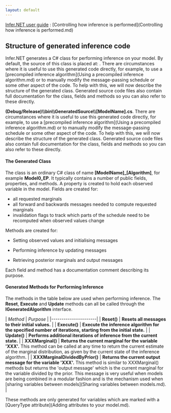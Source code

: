 ```yaml
---
layout: default 
--- 
```

[Infer.NET user guide](index.md) : [Controlling how inference is performed](Controlling how inference is performed.md) 

## Structure of generated inference code

Infer.NET generates a C# class for performing inference on your model. By default, the source of this class is placed at: . There are circumstances where it is useful to use this generated code directly, for example, to use a [precompiled inference algorithm](Using a precompiled inference algorithm.md) or to manually modify the message-passing schedule or some other aspect of the code. To help with this, we will now describe the structure of the generated class. Generated source code files also contain full documentation for the class, fields and methods so you can also refer to these directly.

**(Debug/Release)\\\bin\\\GeneratedSource\\\\[ModelName\].cs**. There are circumstances where it is useful to use this generated code directly, for example, to use a [precompiled inference algorithm](Using a precompiled inference algorithm.md) or to manually modify the message-passing schedule or some other aspect of the code. To help with this, we will now describe the structure of the generated class. Generated source code files also contain full documentation for the class, fields and methods so you can also refer to these directly.

#### The Generated Class

The class is an ordinary C# class of name **\[ModelName\]_\[Algorithm\]**, for example **Model0_EP**. It typically contains a number of public fields, properties, and methods. A property is created to hold each observed variable in the model. Fields are created for:

*   all requested marginals
*   all forward and backwards messages needed to compute requested marginals
*   invalidation flags to track which parts of the schedule need to be recomputed when observed values change

Methods are created for:

*   Setting observed values and initialising messages

*   Performing inference by updating messages

*   Retrieving posterior marginals and output messages


Each field and method has a documentation comment describing its purpose.

#### Generated Methods for Performing Inference

The methods in the table below are used when performing inference. The **Reset**, **Execute** and **Update** methods can all be called through the **IGeneratedAlgorithm** interface.

| _Method_ | _Purpose_ |
|----------------------|
| **Reset()** | **Resets all messages to their initial values.** |
| **Execute()** | **Execute the inference algorithm for the specified number of iterations, starting from the initial state.** |
| **Update()** | **Performs additional iterations of inference from the current state.** |
| **XXXMarginal()** | **Returns the current marginal for the variable 'XXX'.** This method can be called at any time to return the current estimate of the marginal distribution, as given by the current state of the inference algorithm. |
| **XXXMarginalDividedByPrior()** | **Returns the current output message for the variable 'XXX'.** This method is similar to XXXMarginal() methods but returns the 'output message' which is the current marginal for the variable divided by the prior. This message is very useful when models are being combined in a modular fashion and is the mechanism used when [sharing variables between models](Sharing variables between models.md). | 

These methods are only generated for variables which are marked with a [QueryType attribute](Adding attributes to your model.md).
